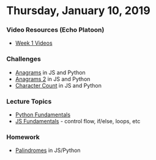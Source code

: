 Thursday, January 10, 2019
======================
### Video Resources (Echo Platoon)
- [Week 1 Videos](https://www.youtube.com/watch?v=MXfqHyQHmfo&list=PLu0CiQ7bzwESorYiOmwUJEdqs4YJfyMNh)

### Challenges
* [Anagrams](https://github.com/foxtrotplatoon/anagrams) in JS and Python
* [Anagrams 2](https://github.com/foxtrotplatoon/anagrams2) in JS and Python
* [Character Count](https://github.com/foxtrotplatoon/char-count) in JS and Python

### Lecture Topics
* [Python Fundamentals](https://github.com/hotelplatoon/curriculum/blob/master/week-01/lecture-materials/python_fundamentals.md)
* [JS Fundamentals](https://github.com/hotelplatoon/curriculum/blob/master/week-01/lecture-materials/javascript_control_flow.pdf) - control flow, if/else, loops, etc

### Homework
* [Palindromes](https://github.com/foxtrotplatoon/palindromes) in JS/Python
